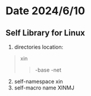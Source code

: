 # Date 2024/6/10
## Self Library for Linux
1. directories location:
> xin
>> -base
>> -net

2. self-namespace xin
3. self-macro name XINMJ